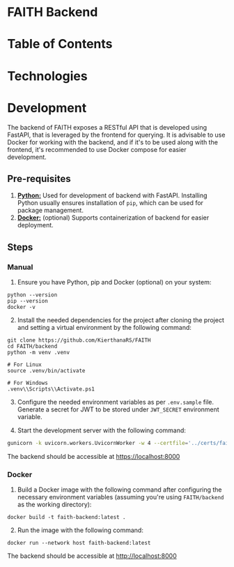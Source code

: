 # FAITH Backend

# Table of Contents

# Technologies

# Development

The backend of FAITH exposes a RESTful API that is developed using FastAPI, that is leveraged by the frontend for querying. It is advisable to use Docker for working with the backend, and if it's to be used along with the frontend, it's recommended to use Docker compose for easier development.

## Pre-requisites

1. [**Python:**](https://www.python.org/) Used for development of backend with FastAPI. Installing Python usually ensures installation of `pip`, which can be used for package management.
2. [**Docker:**](https://www.docker.com/) (optional) Supports containerization of backend for easier deployment.

## Steps

### Manual

1. Ensure you have Python, pip and Docker (optional) on your system:

```shell
python --version
pip --version
docker -v
```

2. Install the needed dependencies for the project after cloning the project and setting a virtual environment by the following command:

```shell
git clone https://github.com/KierthanaRS/FAITH
cd FAITH/backend
python -m venv .venv

# For Linux
source .venv/bin/activate

# For Windows
.venv\\Scripts\\Activate.ps1
```

3. Configure the needed environment variables as per `.env.sample` file. Generate a secret for JWT to be stored under `JWT_SECRET` environment variable.

4. Start the development server with the following command:

```bash
gunicorn -k uvicorn.workers.UvicornWorker -w 4 --certfile='../certs/faith.com+3.pem' --keyfile='../certs/faith.com+3-key.pem' -b localhost:8000 server:app
```

The backend should be accessible at [https://localhost:8000](https://localhost:8000)

### Docker

1. Build a Docker image with the following command after configuring the necessary environment variables (assuming you're using `FAITH/backend` as the working directory):

```shell
docker build -t faith-backend:latest .
```

2. Run the image with the following command:
```shell
docker run --network host faith-backend:latest 
```

The backend should be accessible at [http://localhost:8000](http://localhost:8000)